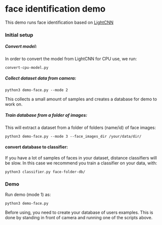 # face identification demo

This demo runs face identification based on [LightCNN](https://github.com/AlfredXiangWu/LightCNN/)


### Initial setup

 
##### Convert model:
 
In order to convert the model from LightCNN for CPU use, we run:

`convert-cpu-model.py`

##### Collect dataset data from camera:

`python3 demo-face.py --mode 2`
 
This collects a small amount of samples and creates a database for demo to work on.

##### Train database from a folder of images:

This will extract a dataset from a folder of folders (name/id) of face images:

`python3 demo-face.py --mode 3 --face_images_dir /your/data/dir/ `


#### convert database to classifier:

If you have a lot of samples of faces in your dataset, distance classifiers will be slow. In this case we recommend you train a classifier on your data, with:

`python3 classifier.py face-folder-db/`
 
### Demo
 
Run demo (mode 1) as:

`python3 demo-face.py`

Before using, you need to create your database of users examples. This is done by standing in front of camera and running one of the scripts above.